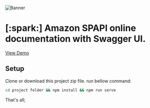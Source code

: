 ![Banner](https://banners.beyondco.de/Amazon%20SPAPI.png?theme=light&packageManager=npm+install&packageName=%26%26+npm+run+serve&pattern=parkayFloor&style=style_1&description=Online+documentation+with+Swagger+UI&md=1&showWatermark=0&fontSize=100px&images=book-open)
# [:spark:] Amazon SPAPI online documentation with Swagger UI.

[View Demo](https://spapi.mijing.io)

## Setup

Clone or download this project zip file. run bellow command:

``` bash
cd project folder && npm install && npm run serve 
```

That's all;

